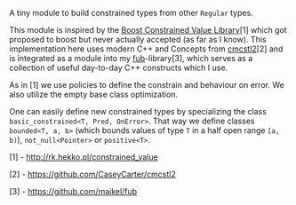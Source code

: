A tiny module to build constrained types from other `Regular` types.

This module is inspired by the [Boost Constrained Value Library](http://rk.hekko.pl/constrained_value)[1] which got proposed to boost but never actually accepted (as far as I know). This implementation here uses modern C++ and Concepts from [cmcstl2](https://github.com/CaseyCarter/cmcstl2)[2] and is integrated as a module into my [fub](https://github.com/maikel/fub)-library[3], which serves as a collection of useful day-to-day C++ constructs which I use.

As in [1] we use policies to define the constrain and behaviour on error. We also utilize the empty base class optimization.

One can easily define new constrained types by specializing the class `basic_constrained<T, Pred, OnError>`. That way we define classes `bounded<T, a, b>` (which bounds values of type `T` in a half open range `[a, b)`), `not_null<Pointer>` or `positive<T>`.

[1] - http://rk.hekko.pl/constrained_value

[2] - https://github.com/CaseyCarter/cmcstl2

[3] - https://github.com/maikel/fub
